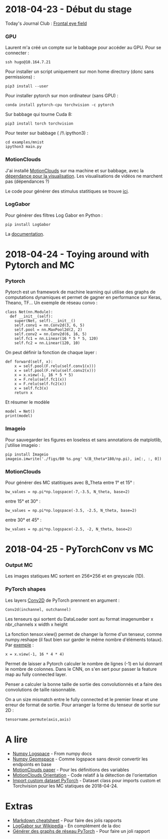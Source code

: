# 2018-04-23 - Début du stage
Today's Journal Club : [Frontal eye field](https://www.frontiersin.org/articles/1a0.3389/fnint.2014.00066/full)
### GPU
Laurent m'a créé un compte sur le babbage pour accéder au GPU. Pour se connecter :

    ssh hugo@10.164.7.21

Pour installer un script uniquement sur mon home directory (donc sans permissions) :

    pip3 install --user

Pour installer pytorch sur mon ordinateur (sans GPU) :

    conda install pytorch-cpu torchvision -c pytorch

Sur babbage qui tourne Cuda 8:

    pip3 install torch torchvision

Pour tester sur babbage ( /!\ ipython3) :

    cd examples/mnist
    ipython3 main.py

### MotionClouds
J'ai installé [MotionClouds](http://motionclouds.invibe.net/) sur ma machine et sur babbage, avec la [dépendance pour la visualisation](http://vispy.org/installation.html).
Les visualisations de vidéos ne marchent pas (dépendances ?)

Le code pour générer des stimulus statitiques se trouve [ici](http://motionclouds.invibe.net/posts/static-motion-clouds.html#a-simple-application:-defining-a-set-of-stimuli-with-different-orientation-bandwidths).

### LogGabor
Pour générer des filtres Log Gabor en Python :

    pip install LogGabor

La [documentation](http://nbviewer.jupyter.org/github/bicv/LogGabor/blob/master/LogGabor.ipynb).


# 2018-04-24 - Toying around with Pytorch and MC
### Pytorch
Pytorch est un framework de machine learning qui utilise des graphs de computations dynamiques et permet de gagner en performance sur Keras, Theano, TF... Un exemple de réseau convo :

    class Net(nn.Module):
      def __init__(self):
        super(Net, self).__init__()
        self.conv1 = nn.Conv2d(3, 6, 5)
        self.pool = nn.MaxPool2d(2, 2)
        self.conv2 = nn.Conv2d(6, 16, 5)
        self.fc1 = nn.Linear(16 * 5 * 5, 120)
        self.fc2 = nn.Linear(120, 10)

On peut définir la fonction de chaque layer :

    def forward(self, x):
        x = self.pool(F.relu(self.conv1(x)))
        x = self.pool(F.relu(self.conv2(x)))
        x = x.view(-1, 16 * 5 * 5)
        x = F.relu(self.fc1(x))
        x = F.relu(self.fc2(x))
        x = self.fc3(x)
        return x
Et résumer le modèle

    model = Net()
    print(model)

### Imageio
Pour sauvegarder les figures en loseless et sans annotations de matplotlib, j'utilise imageio :

    pip install Imageio
    imageio.imwrite('./figs/B0 %s.png' %(B_theta*180/np.pi), im[:, :, 0])

### MotionClouds
Pour générer des MC statitiques avec B_Theta entre 1° et 15° :

    bw_values = np.pi*np.logspace(-7,-3.5, N_theta, base=2)

entre 15° et 30° :

    bw_values = np.pi*np.logspace(-3.5, -2.5, N_theta, base=2)

entre 30° et 45° :

    bw_values = np.pi*np.logspace(-2.5, -2, N_theta, base=2)

# 2018-04-25 - PyTorchConv vs MC
### Output MC
Les images statiques MC sortent en 256*256 et en greyscale (1D).

### PyTorch shapes
Les layers [Conv2D](http://pytorch.org/docs/master/nn.html) de PyTorch prennent en argument :

    Conv2d(inchannel, outchannel)

Les tenseurs qui sortent du DataLoader sont au format imagenumber x nbr_channels x width x height

La fonction tensor.view() permet de changer la forme d'un tenseur, comme numpy.reshape (il faut bien sur garder le même nombre d'éléments totaux). Par [exemple](https://stackoverflow.com/questions/42479902/how-view-method-works-for-tensor-in-torch) :

    x = x.view(-1, 16 * 4 * 4)

Permet de laisser a Pytorch calculer le nombre de lignes (-1) en lui donnant le nombre de colonnes. Dans le CNN, on s'en sert pour passer la feature map au fully connected layer.

Penser a calculer la bonne taille de sortie des convolutionnés et a faire des convolutions de taille raisonnable.

On a un size mismatch entre le fully connected et le premier linear et une erreur de format de sortie.
Pour arranger la forme du tenseur de sortie sur 2D :

    tensorname.permute(axis,axis)

# A lire
* [Numpy Logspace](https://docs.scipy.org/doc/numpy/reference/generated/numpy.logspace.html) - From numpy docs
* [Numpy Geomspace](https://docs.scipy.org/doc/numpy-1.14.0/reference/generated/numpy.geomspace.html) - Comme logspace sans devoir convertir les endpoints en base
* [MotionClouds paper](https://www.physiology.org/doi/pdf/10.1152/jn.00737.2011) - Pour les définitions des variables
* [MotionClouds Orientation](http://motionclouds.invibe.net/posts/static-motion-clouds.html#a-simple-application:-defining-a-set-of-stimuli-with-different-orientation-bandwidths) - Code relatif à la détection de l'orientation
* [Import custom dataset PyTorch](http://pytorch.org/tutorials/beginner/data_loading_tutorial.html) - Dataset class pour imports custom et Torchvision pour les MC statiques de 2018-04-24.

# Extras
* [Markdown cheatsheet](https://support.zendesk.com/hc/fr/articles/203691016-Formatage-de-texte-avec-Markdown) - Pour faire des jolis rapports
* [LogGabor sur Wikipedia](https://www.wikiwand.com/en/Log_Gabor_filter) - En complément de la doc
* [Générer des graphs de réseau PyTorch](https://github.com/szagoruyko/pytorchviz) - Pour faire un joli rapport
